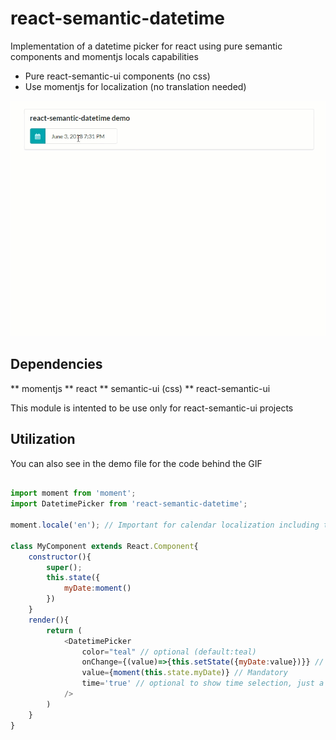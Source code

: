 # react-semantic-datetime

Implementation of a datetime picker for react using pure semantic components and momentjs locals capabilities
* Pure react-semantic-ui components (no css)
* Use momentjs for localization (no translation needed)

![Alt Text](https://github.com/Charlicus/react-semantic-datetime/blob/master/demo/movie.gif)

## Dependencies
** momentjs
** react
** semantic-ui (css)
** react-semantic-ui

This module is intented to be use only for react-semantic-ui projects

## Utilization

You can also see in the demo file for the code behind the GIF

```javascript

import moment from 'moment';
import DatetimePicker from 'react-semantic-datetime';

moment.locale('en'); // Important for calendar localization including translation

class MyComponent extends React.Component{
    constructor(){
        super();
        this.state({
            myDate:moment()
        })
    }
    render(){
        return (
            <DatetimePicker
                color="teal" // optional (default:teal)
                onChange={(value)=>{this.setState({myDate:value})}} // Mandatory
                value={moment(this.state.myDate)} // Mandatory
                time='true' // optional to show time selection, just a date picket if false (default:true)
            />
        )
    }
}

```